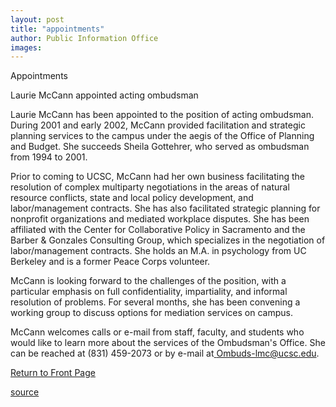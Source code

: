 ```yaml
---
layout: post
title: "appointments"
author: Public Information Office
images:
---
```


Appointments

Laurie McCann appointed acting ombudsman

Laurie McCann has been appointed to the position of acting ombudsman. During 2001 and early 2002, McCann provided facilitation and strategic planning services to the campus under the aegis of the Office of Planning and Budget. She succeeds Sheila Gottehrer, who served as ombudsman from 1994 to 2001.   
  
Prior to coming to UCSC, McCann had her own business facilitating the resolution of complex multiparty negotiations in the areas of natural resource conflicts, state and local policy development, and labor/management contracts. She has also facilitated strategic planning for nonprofit organizations and mediated workplace disputes. She has been affiliated with the Center for Collaborative Policy in Sacramento and the Barber & Gonzales Consulting Group, which specializes in the negotiation of labor/management contracts. She holds an M.A. in psychology from UC Berkeley and is a former Peace Corps volunteer.

McCann is looking forward to the challenges of the position, with a particular emphasis on full confidentiality, impartiality, and informal resolution of problems. For several months, she has been convening a working group to discuss options for mediation services on campus.

McCann welcomes calls or e-mail from staff, faculty, and students who would like to learn more about the services of the Ombudsman's Office. She can be reached at (831) 459-2073 or by e-mail at[ Ombuds-lmc@ucsc.edu][1].  
  
  

[Return to Front Page][2]

[1]: mailto:Ombuds-lmc@ucsc.edu
[2]: http://currents.ucsc.edu/

[source](http://www1.ucsc.edu/currents/02-03/02-10/appointments.html "Permalink to appointments")

